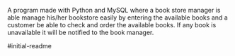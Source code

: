 A program made with Python and MySQL where a book store manager is able manage his/her bookstore easily by entering the available books and a customer be able to check and order the available books. If any book is unavailable it will be notified to the book manager.

#initial-readme